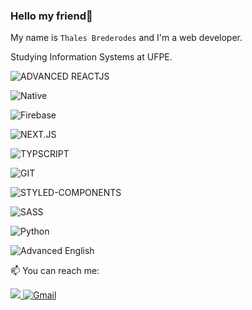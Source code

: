### Hello my friend👋
My name is `Thales Brederodes` and I'm a web developer.

Studying Information Systems at UFPE.

    

![ADVANCED REACTJS](https://img.shields.io/badge/-ReactJS-black?logo=react&logoColor=61DAFB&style=flat)&nbsp;

![Native](https://img.shields.io/badge/-Native-black?logo=react&logoColor=61DAFB&style=flat)&nbsp;


![Firebase](https://img.shields.io/badge/-Firebase-FFF?logo=firebase&logoColor=FFCA28&style=flat)&nbsp;



![NEXT.JS](https://img.shields.io/badge/next%20js%20-%23000000.svg?&style=for-the-badge&logo=next.js&logoColor=white&style=flat)&nbsp;

![TYPSCRIPT](https://img.shields.io/badge/typescript%20-%23007ACC.svg?&style=for-the-badge&logo=typescript&logoColor=white&style=flat)&nbsp;

![GIT](https://img.shields.io/badge/Git-F05032?style=for-the-badge&logo=git&logoColor=white&style=flat)&nbsp;

![STYLED-COMPONENTS](https://img.shields.io/badge/Styled%20Components-E387C9?style=for-the-badge&logo=styled-components&logoColor=white&style=flat)&nbsp;

![SASS](https://img.shields.io/badge/SASS%20-hotpink.svg?&style=for-the-badge&logo=SASS&logoColor=white&style=flat)&nbsp;

![Python](https://img.shields.io/badge/-Python-FFF?logo=python&logoColor=3776AB&style=flat)&nbsp;

![Advanced English](https://img.shields.io/badge/-Advanced%20English-00C7B7?&style=flat)



📫 You can reach me:

<a href="https://www.linkedin.com/in/thalesbmc/" alt="Linkedin" target="_blank">
    <img src="https://img.shields.io/badge/LinkedIn-0077B5?style=for-the-badge&logo=linkedin&logoColor=white&style=flat" />
</a>

 <a href="mailto:thalesbmc@gmail.com" alt="Gmail" target="_blank">
   <img alt="Gmail" src="https://img.shields.io/badge/Gmail-D14836?style=for-the-badge&logo=gmail&logoColor=white&style=flat" />
</a>


<!--
**ThalesBMC/ThalesBMC** is a ✨ _special_ ✨ repository because its `README.md` (this file) appears on your GitHub profile.

Here are some ideas to get you started:

- 🔭 I’m currently working on ...
- 🌱 I’m currently learning ...
- 👯 I’m looking to collaborate on ...
- 🤔 I’m looking for help with ...
- 💬 Ask me about ...
- 📫 How to reach me: ...
- 😄 Pronouns: ...
- ⚡ Fun fact: ...
-->
